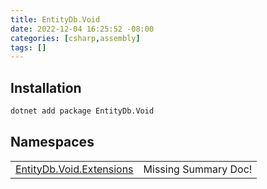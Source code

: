 ```yaml
---
title: EntityDb.Void
date: 2022-12-04 16:25:52 -08:00
categories: [csharp,assembly]
tags: []
---
```


## Installation
```sh
dotnet add package EntityDb.Void
```
## Namespaces
<table><tr><td><a href='/posts/csharp.namespace.entitydb.void.extensions/'>EntityDb.Void.Extensions</a></td><td>Missing Summary Doc!</td></tr></table>
